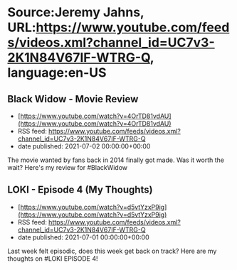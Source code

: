# Source:Jeremy Jahns, URL:https://www.youtube.com/feeds/videos.xml?channel_id=UC7v3-2K1N84V67IF-WTRG-Q, language:en-US

## Black Widow - Movie Review
 - [https://www.youtube.com/watch?v=4OrTD81vdAU](https://www.youtube.com/watch?v=4OrTD81vdAU)
 - RSS feed: https://www.youtube.com/feeds/videos.xml?channel_id=UC7v3-2K1N84V67IF-WTRG-Q
 - date published: 2021-07-02 00:00:00+00:00

The movie wanted by fans back in 2014 finally got made. Was it worth the wait? Here's my review for #BlackWidow

## LOKI - Episode 4 (My Thoughts)
 - [https://www.youtube.com/watch?v=d5vtYzxP9ig](https://www.youtube.com/watch?v=d5vtYzxP9ig)
 - RSS feed: https://www.youtube.com/feeds/videos.xml?channel_id=UC7v3-2K1N84V67IF-WTRG-Q
 - date published: 2021-07-01 00:00:00+00:00

Last week felt episodic, does this week get back on track? Here are my thoughts on #LOKI EPISODE 4!

